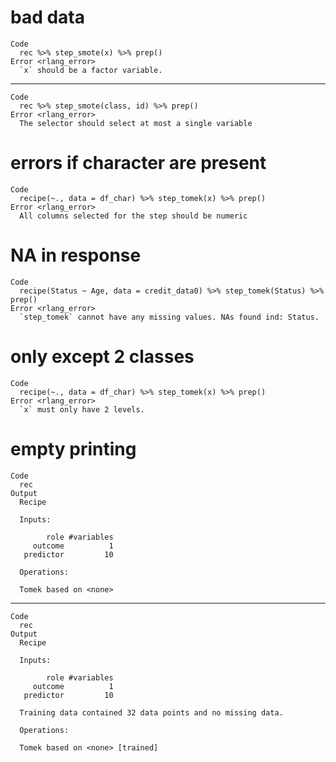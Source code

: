 # bad data

    Code
      rec %>% step_smote(x) %>% prep()
    Error <rlang_error>
      `x` should be a factor variable.

---

    Code
      rec %>% step_smote(class, id) %>% prep()
    Error <rlang_error>
      The selector should select at most a single variable

# errors if character are present

    Code
      recipe(~., data = df_char) %>% step_tomek(x) %>% prep()
    Error <rlang_error>
      All columns selected for the step should be numeric

# NA in response

    Code
      recipe(Status ~ Age, data = credit_data0) %>% step_tomek(Status) %>% prep()
    Error <rlang_error>
      `step_tomek` cannot have any missing values. NAs found ind: Status.

# only except 2 classes

    Code
      recipe(~., data = df_char) %>% step_tomek(x) %>% prep()
    Error <rlang_error>
      `x` must only have 2 levels.

# empty printing

    Code
      rec
    Output
      Recipe
      
      Inputs:
      
            role #variables
         outcome          1
       predictor         10
      
      Operations:
      
      Tomek based on <none>

---

    Code
      rec
    Output
      Recipe
      
      Inputs:
      
            role #variables
         outcome          1
       predictor         10
      
      Training data contained 32 data points and no missing data.
      
      Operations:
      
      Tomek based on <none> [trained]

